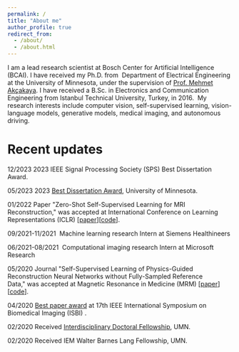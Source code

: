 ```yaml
---
permalink: /
title: "About me"
author_profile: true
redirect_from: 
  - /about/
  - /about.html
---
```


I am a lead research scientist at Bosch Center for Artificial Intelligence (BCAI). I have received my Ph.D. from  Department of Electrical Engineering at the University of Minnesota, under the supervision of [Prof. Mehmet Akçakaya](https://imagine.umn.edu/people/mehmet-ak%C3%A7akaya). I have received a B.Sc. in Electronics and Communication Engineering from Istanbul Technical University, Turkey, in 2016. 
My research  interests include computer vision, self-supervised learning, vision-language models, generative models, medical imaging, and autonomous driving. 


# Recent updates

12/2023  2023 IEEE Signal Processing Society (SPS) Best Dissertation Award.

05/2023  2023 [Best Dissertation Award](https://cse.umn.edu/ece/feature-stories/burhaneddin-yaman-recognized-best-dissertation-award#:~:text=Alumnus%20Burhaneddin%20Yaman%20(Ph.,physical%20sciences%20and%20engineering%20category.)),  University of Minnesota.

01/2022  Paper "Zero-Shot Self-Supervised Learning for MRI Reconstruction," was accepted at International Conference on Learning Representations (ICLR) [[paper](https://openreview.net/forum?id=085y6YPaYjP)][[code](https://github.com/byaman14/ZS-SSL)].

09/2021-11/2021  Machine learning research Intern at Siemens Healthineers

06/2021-08/2021  Computational imaging research Intern at Microsoft Research

05/2020 Journal "Self-Supervised Learning of Physics-Guided Reconstruction Neural Networks without Fully-Sampled Reference Data," was accepted at Magnetic Resonance in Medicine (MRM) [[paper](https://onlinelibrary.wiley.com/doi/abs/10.1002/mrm.28378)][[code](https://github.com/byaman14/SSDU)].

04/2020 [Best paper award](https://biomedicalimaging.org/2020/wp-content/uploads/static-html-to-wp/data/dff0d41695bbae509355435cd32ecf5d/best-paper-awards.html) at 17th IEEE International Symposium on Biomedical Imaging (ISBI) .

02/2020 Received [Interdisciplinary Doctoral Fellowship](https://grad.umn.edu/news-events/news-overview/2020-2021-interdisciplinary-doctoral-fellowship-recipients-announced), UMN.

02/2020 Received IEM Walter Barnes Lang Fellowship, UMN.
